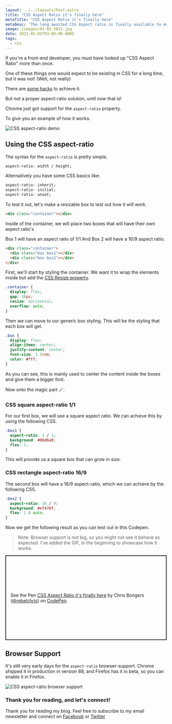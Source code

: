 ```yaml
---
layout: ../../layouts/Post.astro
title: "CSS Aspect Ratio it's finally here"
metaTitle: "CSS Aspect Ratio it's finally here"
metaDesc: 'The long awaited CSS Aspect ratio is finally available to make our lives easier.'
image: /images/01-02-2021.jpg
date: 2021-02-01T03:00:00.000Z
tags:
  - css
---
```


If you're a front-end developer, you must have looked up "CSS Aspect Ratio" more than once.

One of these things one would expect to be existing in CSS for a long time, but it was not! (Well, not really)

There are [some hacks](https://css-tricks.com/aspect-ratio-boxes/) to achieve it.

But not a proper aspect-ratio solution, until now that is!

Chrome just got support for the `aspect-ratio` property.

To give you an example of how it works:

![CSS aspect-ratio demo](https://cdn.hashnode.com/res/hashnode/image/upload/v1611725841854/SD7zMTaj8.gif)

## Using the CSS aspect-ratio

The syntax for the `aspect-ratio` is pretty simple.

```css
aspect-ratio: width / height;
```

Alternatively you have some CSS basics like:

```css
aspect-ratio: inherit;
aspect-ratio: initial;
aspect-ratio: unset;
```

To test it out, let's make a resizable box to test out how it will work.

```html
<div class="container"></div>
```

Inside of the container, we will place two boxes that will have their own aspect ratio's

Box 1 will have an aspect ratio of 1/1
And Box 2 will have a 16/9 aspect ratio.

```html
<div class="container">
  <div class="box box1"></div>
  <div class="box box2"></div>
</div>
```

First, we'll start by styling the container. We want it to wrap the elements inside but add the [CSS Resize property](https://daily-dev-tips.com/posts/making-divs-user-resizable-with-css/).

```css
.container {
  display: flex;
  gap: 16px;
  resize: horizontal;
  overflow: auto;
}
```

Then we can move to our generic box styling. This will be the styling that each box will get.

```css
.box {
  display: flex;
  align-items: center;
  justify-content: center;
  font-size: 1.5rem;
  color: #fff;
}
```

As you can see, this is mainly used to center the content inside the boxes and give them a bigger font.

Now onto the magic part 🪄.

### CSS square aspect-ratio 1/1

For our first box, we will use a square aspect ratio. We can achieve this by using the following CSS.

```css
.box1 {
  aspect-ratio: 1 / 1;
  background: #06d6a0;
  flex: 1;
}
```

This will provide us a square box that can grow in size.

### CSS rectangle aspect-ratio 16/9

The second box will have a 16/9 aspect-ratio, which we can achieve by the following CSS.

```css
.box2 {
  aspect-ratio: 16 / 9;
  background: #ef476f;
  flex: 1 0 auto;
}
```

Now we get the following result as you can test out in this Codepen.

> Note: Browser support is not big, so you might not see it behave as expected. I've added the GIF, in the beginning to showcase how it works.

<p class="codepen" data-height="265" data-theme-id="dark" data-default-tab="result" data-user="rebelchris" data-slug-hash="JjRgaQx" style="height: 265px; box-sizing: border-box; display: flex; align-items: center; justify-content: center; border: 2px solid; margin: 1em 0; padding: 1em;" data-pen-title="CSS Aspect Ratio it's finally here">
  <span>See the Pen <a href="https://codepen.io/rebelchris/pen/JjRgaQx">
  CSS Aspect Ratio it's finally here</a> by Chris Bongers (<a href="https://codepen.io/rebelchris">@rebelchris</a>)
  on <a href="https://codepen.io">CodePen</a>.</span>
</p>
<script async defer src="https://cpwebassets.codepen.io/assets/embed/ei.js"></script>

## Browser Support

It's still very early days for the `aspect-ratio` browser-support. Chrome shipped it in production in version 88, and Firefox has it in beta, so you can enable it in Firefox.

![CSS aspect-ratio browser support](https://caniuse.bitsofco.de/static/v1/mdn-css__properties__aspect-ratio-1611725701664.png)

### Thank you for reading, and let's connect!

Thank you for reading my blog. Feel free to subscribe to my email newsletter and connect on [Facebook](https://www.facebook.com/DailyDevTipsBlog) or [Twitter](https://twitter.com/DailyDevTips1)
